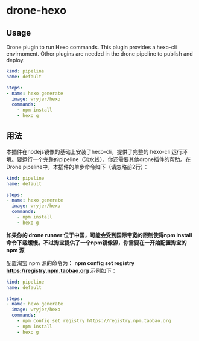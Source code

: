 # drone-hexo

## Usage

Drone plugin to run Hexo commands.
This plugin provides a hexo-cli envirnoment. Other plugins are needed in the drone pipeline to publish and deploy.

```yaml
kind: pipeline
name: default

steps:
- name: hexo generate
  image: wryjer/hexo
  commands:
    - npm install
    - hexo g
```

## 用法

本插件在nodejs镜像的基础上安装了hexo-cli，提供了完整的 hexo-cli 运行环境。要运行一个完整的pipeline（流水线），你还需要其他drone插件的帮助。在 Drone pipeline中，本插件的单步命令如下（请忽略前2行）：

``` yaml
kind: pipeline
name: default

steps:
- name: hexo generate
  image: wryjer/hexo
  commands:
    - npm install
    - hexo g
```
**如果你的 drone runner 位于中国，可能会受到国际带宽的限制使得npm install命令下载缓慢。不过淘宝提供了一个npm镜像源，你需要在一开始配置淘宝的 npm 源**

配置淘宝 npm 源的命令为： **npm config set registry https://registry.npm.taobao.org** 示例如下：

``` yaml
kind: pipeline
name: default

steps:
- name: hexo generate
  image: wryjer/hexo
  commands:
    - npm config set registry https://registry.npm.taobao.org
    - npm install
    - hexo g
```
